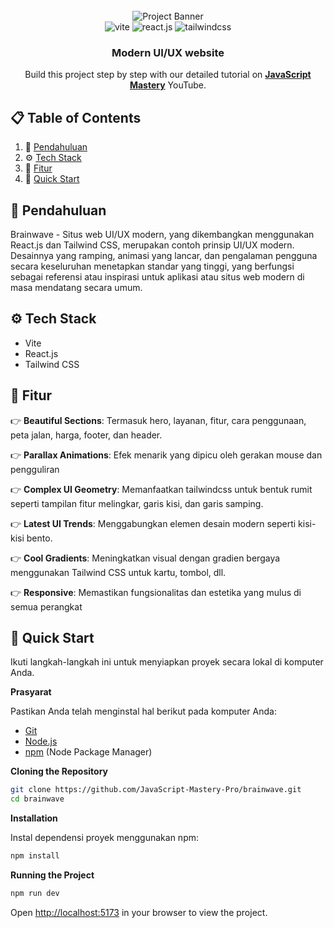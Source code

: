 <div align="center">
  <br />
    <a target="_blank">
      <img src="https://i.ibb.co/Kqdv8j1/Image-from.png" alt="Project Banner">
    </a>
  <br />

  <div>
    <img src="https://img.shields.io/badge/-Vite-black?style=for-the-badge&logoColor=white&logo=vite&color=646CFF" alt="vite" />
    <img src="https://img.shields.io/badge/-React_JS-black?style=for-the-badge&logoColor=white&logo=react&color=61DAFB" alt="react.js" />
    <img src="https://img.shields.io/badge/-Tailwind_CSS-black?style=for-the-badge&logoColor=white&logo=tailwindcss&color=06B6D4" alt="tailwindcss" />
  </div>

  <h3 align="center">Modern UI/UX website</h3>

   <div align="center">
     Build this project step by step with our detailed tutorial on <a href="https://www.youtube.com/@javascriptmastery/videos" target="_blank"><b>JavaScript Mastery</b></a> YouTube.
    </div>
</div>

## 📋 <a name="table">Table of Contents</a>

1. 🤖 [Pendahuluan](#introduction)
2. ⚙️ [Tech Stack](#tech-stack)
3. 🔋 [Fitur](#features)
4. 🤸 [Quick Start](#quick-start)

## <a name="introduction">🤖 Pendahuluan</a>

Brainwave - Situs web UI/UX modern, yang dikembangkan menggunakan React.js dan Tailwind CSS, merupakan contoh prinsip UI/UX modern. Desainnya yang ramping, animasi yang lancar, dan pengalaman pengguna secara keseluruhan menetapkan standar yang tinggi, yang berfungsi sebagai referensi atau inspirasi untuk aplikasi atau situs web modern di masa mendatang secara umum.

## <a name="tech-stack">⚙️ Tech Stack</a>

- Vite
- React.js
- Tailwind CSS

## <a name="features">🔋 Fitur</a>

👉 **Beautiful Sections**: Termasuk hero, layanan, fitur, cara penggunaan, peta jalan, harga, footer, dan header.

👉 **Parallax Animations**: Efek menarik yang dipicu oleh gerakan mouse dan pengguliran

👉 **Complex UI Geometry**: Memanfaatkan tailwindcss untuk bentuk rumit seperti tampilan fitur melingkar, garis kisi, dan garis samping.

👉 **Latest UI Trends**: Menggabungkan elemen desain modern seperti kisi-kisi bento.

👉 **Cool Gradients**: Meningkatkan visual dengan gradien bergaya menggunakan Tailwind CSS untuk kartu, tombol, dll.

👉 **Responsive**: Memastikan fungsionalitas dan estetika yang mulus di semua perangkat

## <a name="quick-start">🤸 Quick Start</a>

Ikuti langkah-langkah ini untuk menyiapkan proyek secara lokal di komputer Anda.

**Prasyarat**

Pastikan Anda telah menginstal hal berikut pada komputer Anda:

- [Git](https://git-scm.com/)
- [Node.js](https://nodejs.org/en)
- [npm](https://www.npmjs.com/) (Node Package Manager)

**Cloning the Repository**

```bash
git clone https://github.com/JavaScript-Mastery-Pro/brainwave.git
cd brainwave
```

**Installation**

Instal dependensi proyek menggunakan npm:

```bash
npm install
```

**Running the Project**

```bash
npm run dev
```

Open [http://localhost:5173](http://localhost:5173) in your browser to view the project.

